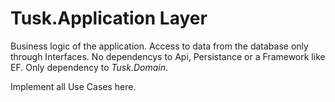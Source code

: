 # Tusk.Application Layer

Business logic of the application. Access to data from the database only through Interfaces. No dependencys to Api, Persistance or a Framework like EF. Only dependency to *Tusk.Domain*.

Implement all Use Cases here.